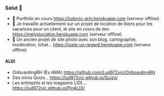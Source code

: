 ### Salut 👋

<!--
**Lud972vic/Lud972vic** is a ✨ _special_ ✨ repository because its `README.md` (this file) appears on your GitHub profile.

- 🔭 I’m currently working on ...
- 🌱 I’m currently learning ...
- 👯 I’m looking to collaborate on ...
- 🤔 I’m looking for help with ...
- 💬 Ask me about ...
- 📫 How to reach me: ...
- 😄 Pronouns: ...
- ⚡ Fun fact: ...
Here are some ideas to get you started:
-->
- 💬 Portfolio en cours https://ludovic-erin.herokuapp.com (serveur offline)
- 🔭 Je travaille actuellement sur un projet de location de biens pour les vacances pour un client, le site en cours de dev https://melyslocation.herokuapp.com (serveur offline)
- 🌱 Un ancien projet de site photo avec son blog, cartographie, modération, tchat... https://juste-un-regard.herokuapp.com (serveur offline)

#### ALDI
- OnboardingRH (Ex AWA) https://github.com/Lud972vic/OnboardingRH
- Des minis Quizs... https://lud972vic.github.io/Quizs/
- Les entrepôts et les magasins LIDL... https://lud972vic.github.io/PinALDI/
